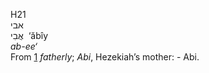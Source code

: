 <body>
  <p>H21<br>  אבי  <br> אֲבִי  ‎  ‘ăbı̂y  <br><i>ab-ee‘ </i><br>From <a href="h0001.htm">1</a>  <i>fatherly</i>; <i>Abi</i>, Hezekiah’s mother: - Abi.<br></p>
 </body>